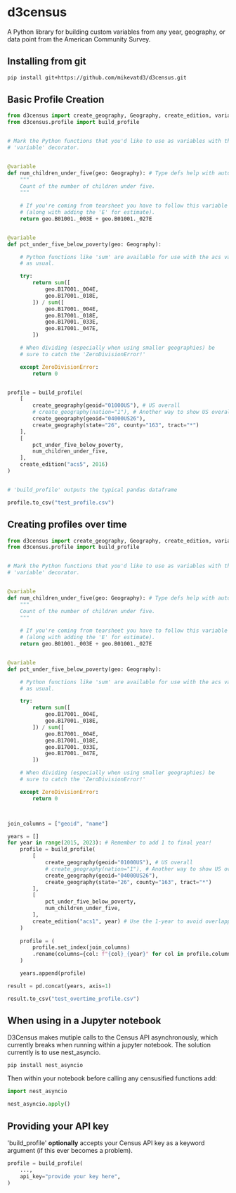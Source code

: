 # d3census

A Python library for building custom variables from any year, geography, or data point from the American Community Survey.

## Installing from git
```bash
pip install git+https://github.com/mikevatd3/d3census.git
```

## Basic Profile Creation

```python
from d3census import create_geography, Geography, create_edition, variable
from d3census.profile import build_profile


# Mark the Python functions that you'd like to use as variables with the 
# 'variable' decorator.


@variable
def num_children_under_five(geo: Geography): # Type defs help with autocomplete!
    """
    Count of the number of children under five.
    """
    
    # If you're coming from tearsheet you have to follow this variable formatting
    # (along with adding the 'E' for estimate).
    return geo.B01001._003E + geo.B01001._027E


@variable
def pct_under_five_below_poverty(geo: Geography):

    # Python functions like 'sum' are available for use with the acs variables
    # as usual.

    try:
        return sum([
            geo.B17001._004E,
            geo.B17001._018E,
        ]) / sum([
            geo.B17001._004E,
            geo.B17001._018E,
            geo.B17001._033E,
            geo.B17001._047E,
        ])

    # When dividing (especially when using smaller geographies) be
    # sure to catch the 'ZeroDivisionError!'

    except ZeroDivisionError:
        return 0


profile = build_profile(
    [
        create_geography(geoid="01000US"), # US overall
        # create_geography(nation="1"), # Another way to show US overall
        create_geography(geoid="04000US26"),
        create_geography(state="26", county="163", tract="*")
    ],
    [
        pct_under_five_below_poverty,
        num_children_under_five,
    ],
    create_edition("acs5", 2016)
)


# 'build_profile' outputs the typical pandas dataframe

profile.to_csv("test_profile.csv")
```


## Creating profiles over time


```python
from d3census import create_geography, Geography, create_edition, variable
from d3census.profile import build_profile


# Mark the Python functions that you'd like to use as variables with the 
# 'variable' decorator.


@variable
def num_children_under_five(geo: Geography): # Type defs help with autocomplete!
    """
    Count of the number of children under five.
    """
    
    # If you're coming from tearsheet you have to follow this variable formatting
    # (along with adding the 'E' for estimate).
    return geo.B01001._003E + geo.B01001._027E


@variable
def pct_under_five_below_poverty(geo: Geography):

    # Python functions like 'sum' are available for use with the acs variables
    # as usual.

    try:
        return sum([
            geo.B17001._004E,
            geo.B17001._018E,
        ]) / sum([
            geo.B17001._004E,
            geo.B17001._018E,
            geo.B17001._033E,
            geo.B17001._047E,
        ])

    # When dividing (especially when using smaller geographies) be
    # sure to catch the 'ZeroDivisionError!'

    except ZeroDivisionError:
        return 0



join_columns = ["geoid", "name"]

years = []
for year in range(2015, 2023): # Remember to add 1 to final year!
    profile = build_profile(
        [
            create_geography(geoid="01000US"), # US overall
            # create_geography(nation="1"), # Another way to show US overall
            create_geography(geoid="04000US26"),
            create_geography(state="26", county="163", tract="*")
        ],
        [
            pct_under_five_below_poverty,
            num_children_under_five,
        ],
        create_edition("acs1", year) # Use the 1-year to avoid overlapping survey periods
    )
    
    profile = (
        profile.set_index(join_columns)
        .rename(columns={col: f"{col}_{year}" for col in profile.columns})
    )

    years.append(profile)

result = pd.concat(years, axis=1)

result.to_csv("test_overtime_profile.csv")

```

## When using in a Jupyter notebook

D3Census makes mutiple calls to the Census API asynchronously, which currently breaks when running within a jupyter notebook. The solution currently is to use nest_asyncio.

```
pip install nest_asyncio
```

Then within your notebook before calling any censusified functions add:

```python
import nest_asyncio

nest_asyncio.apply()
```

## Providing your API key

'build_profile' **optionally** accepts your Census API key as a keyword argument (if this ever becomes a problem).

```python
profile = build_profile(
    ...,
    api_key="provide your key here",
)
```
